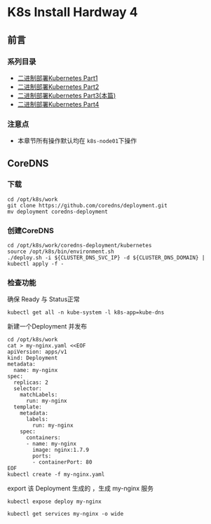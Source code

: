 # K8s Install Hardway 4


## 前言

### 系列目录

- [二进制部署Kubernetes Part1](https://www.viper.pub/k8s-install-hardway-1/)
- [二进制部署Kubernetes Part2](https://www.viper.pub/k8s-install-hardway-2/)
- [二进制部署Kubernetes Part3(本篇)](https://www.viper.pub/k8s-install-hardway-3/)
- [二进制部署Kubernetes Part4](https://www.viper.pub/k8s-install-hardway-4/)

### 注意点

- 本章节所有操作默认均在 `k8s-node01`下操作



## CoreDNS

### 下载

```shell
cd /opt/k8s/work
git clone https://github.com/coredns/deployment.git
mv deployment coredns-deployment
```



### 创建CoreDNS

```shell
cd /opt/k8s/work/coredns-deployment/kubernetes
source /opt/k8s/bin/environment.sh
./deploy.sh -i ${CLUSTER_DNS_SVC_IP} -d ${CLUSTER_DNS_DOMAIN} | kubectl apply -f -
```

### 检查功能

确保 Ready 与 Status正常

```shell
kubectl get all -n kube-system -l k8s-app=kube-dns
```



新建一个Deployment 并发布

```shell
cd /opt/k8s/work
cat > my-nginx.yaml <<EOF
apiVersion: apps/v1
kind: Deployment
metadata:
  name: my-nginx
spec:
  replicas: 2
  selector:
    matchLabels:
      run: my-nginx
  template:
    metadata:
      labels:
        run: my-nginx
    spec:
      containers:
      - name: my-nginx
        image: nginx:1.7.9
        ports:
        - containerPort: 80
EOF
kubectl create -f my-nginx.yaml
```



export 该 Deployment 生成的 ，生成 my-nginx 服务

```shell
kubectl expose deploy my-nginx
```

```shell
kubectl get services my-nginx -o wide


```




























